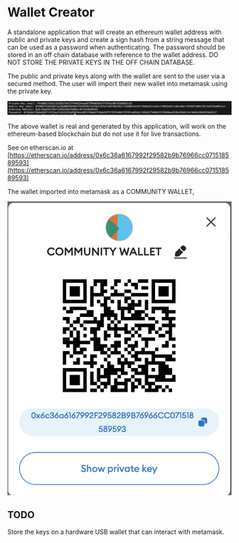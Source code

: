 # Wallet Creator

A standalone application that will create an ethereum wallet address with public and private keys and create a sign hash from a string message that can be used as a password when authenticating. The password should be stored in an off chain database with reference to the wallet address. DO NOT STORE THE PRIVATE KEYS IN THE OFF CHAIN DATABASE.

The public and private keys along with the wallet are sent to the user via a secured method. The user will import their new wallet into metamask using the private key.

![1698858201348](image/README/1698858201348.png)

The above wallet is real and generated by this application, will work on the ethereum-based blockchain but do not use it for live transactions.

See on etherscan.io at [https://etherscan.io/address/0x6c36a6167992f29582b9b76966cc071518589593](https://etherscan.io/address/0x6c36a6167992f29582b9b76966cc071518589593)

The wallet imported into metamask as a COMMUNITY WALLET,

![1698859115950](image/README/1698859115950.png)

## TODO

Store the keys on a hardware USB wallet that can interact with metamask.
